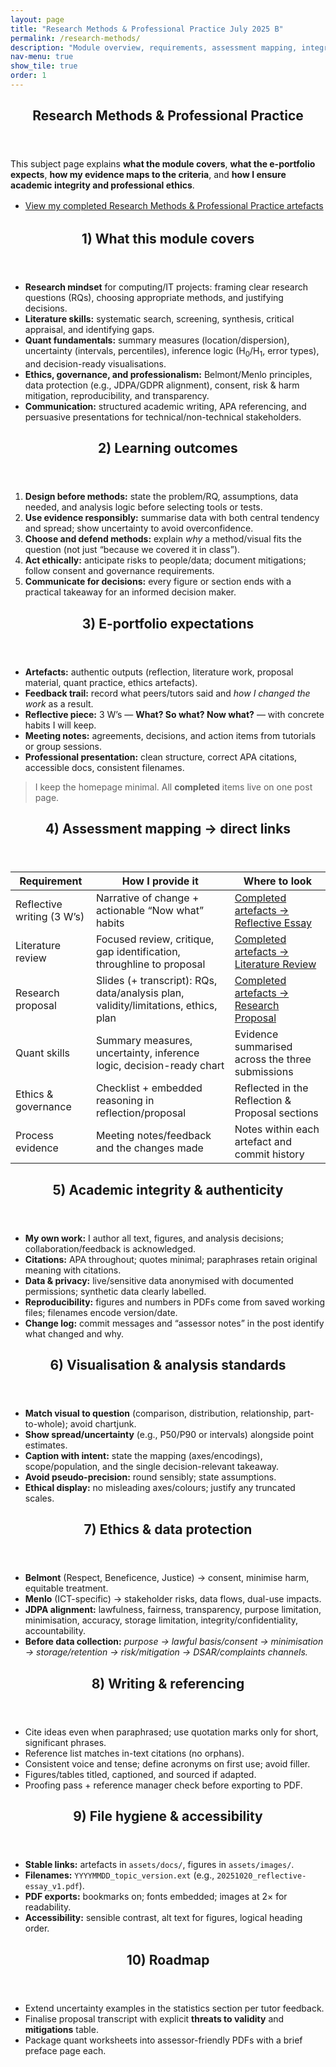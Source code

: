 ```yaml
---
layout: page
title: "Research Methods & Professional Practice July 2025 B"
permalink: /research-methods/
description: "Module overview, requirements, assessment mapping, integrity, and evidence guide for my Research Methods & Professional Practice e-portfolio."
nav-menu: true
show_tile: true
order: 1
---
```


<style>
/* Readable width + tidy vertical rhythm for this page only */
#main .inner { max-width: 58rem; }
#main .inner p { line-height: 1.7; margin: 0 0 1.05rem; }
#main .inner ul, #main .inner ol { margin: 0 0 1.2rem 1.25rem; }
#main .inner li { margin: .28rem 0; }
ul.actions { margin: 1rem 0 2rem; }
</style>

<section>
  <header class="major">
    <h1>Research Methods & Professional Practice</h1>
  </header>

  <p>This subject page explains <strong>what the module covers</strong>, <strong>what the e-portfolio expects</strong>, <strong>how my evidence maps to the criteria</strong>, and <strong>how I ensure academic integrity and professional ethics</strong>.</p>

  <ul class="actions">
    <li><a class="button primary" href="{{ "/work/rmpp/completed/" | relative_url }}">View my completed Research Methods & Professional Practice artefacts</a></li>
  </ul>
</section>

<section>
  <header class="major"><h2>1) What this module covers</h2></header>
  <ul>
    <li><strong>Research mindset</strong> for computing/IT projects: framing clear research questions (RQs), choosing appropriate methods, and justifying decisions.</li>
    <li><strong>Literature skills:</strong> systematic search, screening, synthesis, critical appraisal, and identifying gaps.</li>
    <li><strong>Quant fundamentals:</strong> summary measures (location/dispersion), uncertainty (intervals, percentiles), inference logic (H<sub>0</sub>/H<sub>1</sub>, error types), and decision-ready visualisations.</li>
    <li><strong>Ethics, governance, and professionalism:</strong> Belmont/Menlo principles, data protection (e.g., JDPA/GDPR alignment), consent, risk &amp; harm mitigation, reproducibility, and transparency.</li>
    <li><strong>Communication:</strong> structured academic writing, APA referencing, and persuasive presentations for technical/non-technical stakeholders.</li>
  </ul>
</section>

<section>
  <header class="major"><h2>2) Learning outcomes</h2></header>
  <ol>
    <li><strong>Design before methods:</strong> state the problem/RQ, assumptions, data needed, and analysis logic before selecting tools or tests.</li>
    <li><strong>Use evidence responsibly:</strong> summarise data with both central tendency and spread; show uncertainty to avoid overconfidence.</li>
    <li><strong>Choose and defend methods:</strong> explain <em>why</em> a method/visual fits the question (not just “because we covered it in class”).</li>
    <li><strong>Act ethically:</strong> anticipate risks to people/data; document mitigations; follow consent and governance requirements.</li>
    <li><strong>Communicate for decisions:</strong> every figure or section ends with a practical takeaway for an informed decision maker.</li>
  </ol>
</section>

<section>
  <header class="major"><h2>3) E-portfolio expectations</h2></header>
  <ul>
    <li><strong>Artefacts:</strong> authentic outputs (reflection, literature work, proposal material, quant practice, ethics artefacts).</li>
    <li><strong>Feedback trail:</strong> record what peers/tutors said and <em>how I changed the work</em> as a result.</li>
    <li><strong>Reflective piece:</strong> 3 W’s — <strong>What? So what? Now what?</strong> — with concrete habits I will keep.</li>
    <li><strong>Meeting notes:</strong> agreements, decisions, and action items from tutorials or group sessions.</li>
    <li><strong>Professional presentation:</strong> clean structure, correct APA citations, accessible docs, consistent filenames.</li>
  </ul>
  <blockquote>I keep the homepage minimal. All <strong>completed</strong> items live on one post page.</blockquote>
</section>

<section>
  <header class="major"><h2>4) Assessment mapping → direct links</h2></header>
  <div class="table-wrapper">
    <table>
      <thead>
        <tr><th>Requirement</th><th>How I provide it</th><th>Where to look</th></tr>
      </thead>
      <tbody>
        <tr>
          <td>Reflective writing (3 W’s)</td>
          <td>Narrative of change + actionable “Now what” habits</td>
          <td><a href="{{ "/work/rmpp/completed/#1-reflective-essay" | relative_url }}">Completed artefacts → Reflective Essay</a></td>
        </tr>
        <tr>
          <td>Literature review</td>
          <td>Focused review, critique, gap identification, throughline to proposal</td>
          <td><a href="{{ "/work/rmpp/completed/#2-literature-review" | relative_url }}">Completed artefacts → Literature Review</a></td>
        </tr>
        <tr>
          <td>Research proposal</td>
          <td>Slides (+ transcript): RQs, data/analysis plan, validity/limitations, ethics, plan</td>
          <td><a href="{{ "/work/rmpp/completed/#3-research-proposal--slides--transcript" | relative_url }}">Completed artefacts → Research Proposal</a></td>
        </tr>
        <tr>
          <td>Quant skills</td>
          <td>Summary measures, uncertainty, inference logic, decision-ready chart</td>
          <td>Evidence summarised across the three submissions</td>
        </tr>
        <tr>
          <td>Ethics &amp; governance</td>
          <td>Checklist + embedded reasoning in reflection/proposal</td>
          <td>Reflected in the Reflection &amp; Proposal sections</td>
        </tr>
        <tr>
          <td>Process evidence</td>
          <td>Meeting notes/feedback and the changes made</td>
          <td>Notes within each artefact and commit history</td>
        </tr>
      </tbody>
    </table>
  </div>
</section>

<section>
  <header class="major"><h2>5) Academic integrity &amp; authenticity</h2></header>
  <ul>
    <li><strong>My own work:</strong> I author all text, figures, and analysis decisions; collaboration/feedback is acknowledged.</li>
    <li><strong>Citations:</strong> APA throughout; quotes minimal; paraphrases retain original meaning with citations.</li>
    <li><strong>Data &amp; privacy:</strong> live/sensitive data anonymised with documented permissions; synthetic data clearly labelled.</li>
    <li><strong>Reproducibility:</strong> figures and numbers in PDFs come from saved working files; filenames encode version/date.</li>
    <li><strong>Change log:</strong> commit messages and “assessor notes” in the post identify what changed and why.</li>
  </ul>
</section>

<section>
  <header class="major"><h2>6) Visualisation &amp; analysis standards</h2></header>
  <ul>
    <li><strong>Match visual to question</strong> (comparison, distribution, relationship, part-to-whole); avoid chartjunk.</li>
    <li><strong>Show spread/uncertainty</strong> (e.g., P50/P90 or intervals) alongside point estimates.</li>
    <li><strong>Caption with intent:</strong> state the mapping (axes/encodings), scope/population, and the single decision-relevant takeaway.</li>
    <li><strong>Avoid pseudo-precision:</strong> round sensibly; state assumptions.</li>
    <li><strong>Ethical display:</strong> no misleading axes/colours; justify any truncated scales.</li>
  </ul>
</section>

<section>
  <header class="major"><h2>7) Ethics &amp; data protection</h2></header>
  <ul>
    <li><strong>Belmont</strong> (Respect, Beneficence, Justice) → consent, minimise harm, equitable treatment.</li>
    <li><strong>Menlo</strong> (ICT-specific) → stakeholder risks, data flows, dual-use impacts.</li>
    <li><strong>JDPA alignment:</strong> lawfulness, fairness, transparency, purpose limitation, minimisation, accuracy, storage limitation, integrity/confidentiality, accountability.</li>
    <li><strong>Before data collection:</strong> <em>purpose → lawful basis/consent → minimisation → storage/retention → risk/mitigation → DSAR/complaints channels.</em></li>
  </ul>
</section>

<section>
  <header class="major"><h2>8) Writing &amp; referencing</h2></header>
  <ul>
    <li>Cite ideas even when paraphrased; use quotation marks only for short, significant phrases.</li>
    <li>Reference list matches in-text citations (no orphans).</li>
    <li>Consistent voice and tense; define acronyms on first use; avoid filler.</li>
    <li>Figures/tables titled, captioned, and sourced if adapted.</li>
    <li>Proofing pass + reference manager check before exporting to PDF.</li>
  </ul>
</section>

<section>
  <header class="major"><h2>9) File hygiene &amp; accessibility</h2></header>
  <ul>
    <li><strong>Stable links:</strong> artefacts in <code>assets/docs/</code>, figures in <code>assets/images/</code>.</li>
    <li><strong>Filenames:</strong> <code>YYYYMMDD_topic_version.ext</code> (e.g., <code>20251020_reflective-essay_v1.pdf</code>).</li>
    <li><strong>PDF exports:</strong> bookmarks on; fonts embedded; images at 2× for readability.</li>
    <li><strong>Accessibility:</strong> sensible contrast, alt text for figures, logical heading order.</li>
  </ul>
</section>

<section>
  <header class="major"><h2>10) Roadmap</h2></header>
  <ul>
    <li>Extend uncertainty examples in the statistics section per tutor feedback.</li>
    <li>Finalise proposal transcript with explicit <strong>threats to validity</strong> and <strong>mitigations</strong> table.</li>
    <li>Package quant worksheets into assessor-friendly PDFs with a brief preface page each.</li>
  </ul>
</section>
